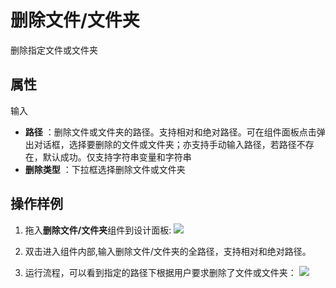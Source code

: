 # 删除文件/文件夹

删除指定文件或文件夹

## 属性

输入

- **路径** ：删除文件或文件夹的路径。支持相对和绝对路径。可在组件面板点击弹出对话框，选择要删除的文件或文件夹；亦支持手动输入路径，若路径不存在，默认成功。仅支持字符串变量和字符串
- **删除类型** ：下拉框选择删除文件或文件夹

## 操作样例
1. 拖入**删除文件/文件夹**组件到设计面板:
![](https://docimages.blob.core.chinacloudapi.cn/images/Activities/deleteFile-1.png)

2. 双击进入组件内部,输入删除文件/文件夹的全路径，支持相对和绝对路径。

3. 运行流程，可以看到指定的路径下根据用户要求删除了文件或文件夹：
![](https://docimages.blob.core.chinacloudapi.cn/images/Activities/deleteFile-2.png)